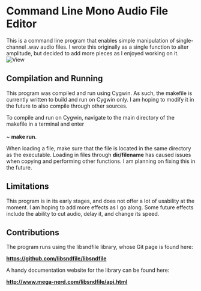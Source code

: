 # Command Line Mono Audio File Editor
This is a command line program that enables simple
manipulation of single-channel .wav audio files. I wrote this originally as a single function to alter amplitude,
but decided to add more pieces as I enjoyed working on it.
![View](https://github.com/connormajewski/Command-Line-Mono-Audio-File-Editor/assets/171502061/3d9abe4a-c8d7-48c8-9633-3ac78b373bff)

## Compilation and Running 
This program was compiled and run using Cygwin. As such, the makefile is currently 
written to build and run on Cygwin only. I am hoping
to modify it in the future to also compile through other sources.

To compile and run on Cygwin, navigate to the main directory 
of the makefile in a terminal and enter <br><br>~ **make run**.

When loading a file, make sure that the file is located in the same directory as the executable.
Loading in files through **dir/filename** has caused issues when copying and performing other functions. I am planning on
fixing this in the future.

## Limitations
This program is in its early stages, and does not offer a lot of usability at the moment.
I am hoping to add more effects as I go along. Some future effects include the ability to cut audio, delay it, and change its speed. 

## Contributions
The program runs using the libsndfile library, whose Git page is found here:

**<src>https://github.com/libsndfile/libsndfile**

A handy documentation website for the library can be found here:

**<src>http://www.mega-nerd.com/libsndfile/api.html**
